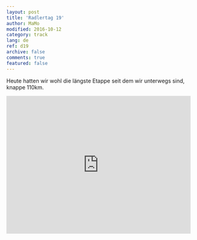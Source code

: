 ```yaml
---   
layout: post 
title: 'Radlertag 19'  
author: MaMo 
modified: 2016-10-12
category: track 
lang: de 
ref: d19
archive: false 
comments: true 
featured: false 
--- 
```


 Heute hatten wir wohl die längste Etappe seit dem wir unterwegs sind, knappe 110km.                                                                                                                                                                                                                                                                                                                                                                                                                          

<iframe width='480' height='360' src='http://track-kit.net/maps_s3/?v=embed&track=203706.gpx' frameborder='0' allowfullscreen></iframe>